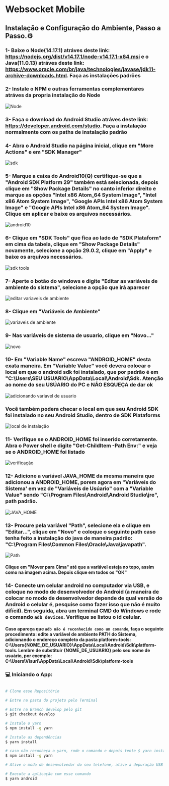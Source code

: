 # Websocket Mobile

## Instalação e Configuração do Ambiente, Passo a Passo.:gear:

### 1- Baixe o Node(14.17.1) atráves deste link: https://nodejs.org/dist/v14.17.1/node-v14.17.1-x64.msi e o Java(11.0.13) atráves deste link: https://www.oracle.com/br/java/technologies/javase/jdk11-archive-downloads.html. Faça as instalações padrões

### 2- Instale o NPM e outras ferramentas complementares atráves da propria instalação do Node

<img alt="Node" src="https://res.cloudinary.com/dds7bsyhr/image/upload/v1639598207/nodejs_r1r6wq.png">

### 3- Faça o download do Android Studio atráves deste link: https://developer.android.com/studio. Faça a instalação normalmente com os paths de instalação padrão

### 4- Abra o Android Studio na página inicial, clique em "More Actions" e em "SDK Manager"

<img alt="sdk" src="https://res.cloudinary.com/dds7bsyhr/image/upload/v1639599222/android_xuddef.png">

### 5- Marque a caixa do Android10(Q) certifique-se que a "Android SDK Platform 29" também está selecionada, depois clique em "Show Package Details" no canto inferior direito e marque as opções "Intel x86 Atom_64 System Image", "Intel x86 Atom System Image", "Google APIs Intel x86 Atom System Image" e "Google APIs Intel x86 Atom_64 System Image". Clique em aplicar e baixe os arquivos necessários. 

<img alt="android10" src="https://res.cloudinary.com/dds7bsyhr/image/upload/v1639599589/sdk_kjlpa0.png">

### 6- Clique em "SDK Tools" que fica ao lado de "SDK Plataform" em cima da tabela, clique em "Show Package Details" novamente, selecione a opção 29.0.2, clique em "Apply" e baixe os arquivos necessários. 

<img alt="sdk tools" src="https://res.cloudinary.com/dds7bsyhr/image/upload/v1639615934/sdk_tools_r31g3v.png">

### 7- Aperte o botão do windows e digite "Editar as variáveis de ambiente do sistema", selecione a opção que irá aparecer

<img alt="editar variaveis de ambiente" src="https://res.cloudinary.com/dds7bsyhr/image/upload/v1639608048/variavel_of3zqe.png">

### 8- Clique em "Variáveis de Ambiente"

<img alt="variaveis de ambiente" src="https://res.cloudinary.com/dds7bsyhr/image/upload/v1639608138/variavel_de_ambiente_ynzuwy.png">

### 9- Nas variáveis de sistema de usuario, clique em "Novo..." 

<img alt="novo" src="https://res.cloudinary.com/dds7bsyhr/image/upload/v1639616269/novo_a5vhae.png">

### 10- Em "Variable Name" escreva "ANDROID_HOME" desta exata maneira. Em "Variable Value" você devera colocar o local em que o android sdk foi instalado, que por padrão é em "C:\Users\SEU USUARIO\AppData\Local\Android\Sdk. Atenção ao nome do seu USÚARIO do PC e NÃO ESQUEÇA de dar ok

<img alt="adicionando variavel de usuario" src="https://res.cloudinary.com/dds7bsyhr/image/upload/v1639616311/android_home_hrjopu.png">

### Você também podera checar o local em que seu Android SDK foi instalado no seu Android Studio, dentro de SDK Plataforms

<img alt="local de instalação" src="https://res.cloudinary.com/dds7bsyhr/image/upload/v1639616675/local_difeqq.png">

### 11- Verifique se o ANDROID_HOME foi inserido corretamente. Abra o Power shell e digite "Get-ChildItem -Path Env:\" e veja se o ANDROID_HOME foi listado

<img alt="verificação" src="https://res.cloudinary.com/dds7bsyhr/image/upload/v1639617135/verificar_s7dovs.png">

### 12- Adicione a variável JAVA_HOME da mesma maneira que adicionou a ANDROID_HOME, porem agora em "Variáveis do Sistema' em vez de "Variáveis de Usúario" com a "Variable Value" sendo "C:\Program Files\Android\Android Studio\jre", path padrão.

<img alt="JAVA_HOME" src="https://res.cloudinary.com/dds7bsyhr/image/upload/v1639654607/JAVA_HOME_qyidk9.png">

### 13- Procure pela variável "Path", selecione ela e clique em "Editar...", clique em "Novo" e coloque o seguinte path caso tenha feito a instalação do java de maneira padrão: "C:\Program Files\Common Files\Oracle\Java\javapath". 

<img alt="Path" src="https://res.cloudinary.com/dds7bsyhr/image/upload/v1639655065/JAVA_HOME_vgshyn.png">

#### Clique em "Mover para Cima" até que a variável esteja no topo, assim como na imagem acima. Depois clique em todos os "OK"

### 14- Conecte um celular android no computador via USB, e coloque no modo de desenvolvedor do Android (a maneira de colocar no modo de desenvolvedor depende de qual versão do Android o celular  é, pesquise como fazer isso que não é muito difícil). Em seguida, abra um terminal CMD do Windows e rode o comando `adb devices`. Verifique se listou o id celular. 

#### Caso apareça que `adb não é reconhecido como um comando`, faça o seguinte procedimento: edite a variável de ambiente PATH do Sistema, adicionando o endereço completo da pasta platform-tools: C:\Users\{NOME_DE_USUARIO}\AppData\Local\Android\Sdk\platform-tools. Lembre de substituir {NOME_DE_USUARIO} pelo seu nome de usuário, por exemplo: C:\Users\Visuri\AppData\Local\Android\Sdk\platform-tools





### :computer: Iniciando o App:

```bash

# Clone esse Repositório

# Entre na pasta do projeto pelo Terminal

# Entre na Branch develop pelo git
$ git checkout develop

# Instale o yarn
$ npm install -g yarn

# Instale as dependências
$ yarn install

# caso não reconheça o yarn, rode o comando e depois tente $ yarn install denovo
$ npm install -g yarn

# Ative o modo de desenvolvedor do seu telefone, ative a depuração USB e conecte o telefone ao computador

# Execute a aplicação com esse comando
$ yarn android


```




